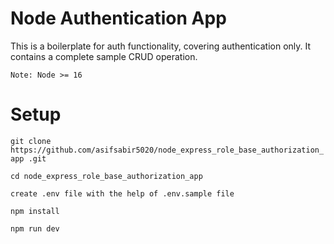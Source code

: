 # Node Authentication App
This is a boilerplate for auth functionality, covering authentication only.
It contains a complete sample CRUD operation.

`Note: Node >= 16`

# Setup
`git clone https://github.com/asifsabir5020/node_express_role_base_authorization_app .git`

`cd node_express_role_base_authorization_app`

`create .env file with the help of .env.sample file`

`npm install`

`npm run dev`

